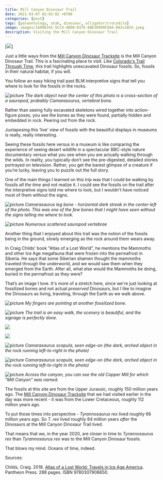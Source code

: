 ```yaml
---
title: Mill Canyon Dinosaur Trail
date: 2021-03-07 02:02:02 +0700
categories: [post]
tags: [paleontology, utah, dinosaur, alligator/crocodile]
image: images/16996341-5CC4-4DD0-837E-EBE3D999CDA4-682x1024.jpeg
description: Visiting the Mill Canyon Dinosaur Trail
---
```


[![](images/16996341-5CC4-4DD0-837E-EBE3D999CDA4-682x1024.jpeg)]

Just a little ways from the [Mill Canyon Dinosaur Tracksite](/blog/2021/03/05/Mill-Canyon-Dinosaur-Tracksite-Utah/) is the Mill Canyon Dinosaur Trail. This is a fascinating place to visit. Like [Colorado's Trail Through Time](https://www.gjhikes.com/2010/06/trail-through-time.html), this trail highlights unexcavated Dinosaur fossils. So, fossils in their natural habitat, if you will.

You follow an easy hiking trail past BLM interpretive signs that tell you where to look for the fossils in the rocks.

![picture](images/C8B8972F-CE40-4F68-B01F-8B1D27AD6216-1024x682.jpeg)
*The dark object near the center of this photo is a cross-section of a sauropod, probably _Camarasourus_, vertebral bone.*

Rather than seeing fully excavated skeletons wired together into action-figure poses, you see the bones as they were found, partially hidden and embedded in rock. Peering out from the rock.

Juxtaposing this ‘live’ view of fossils with the beautiful displays in museums is really, really interesting.

Seeing these fossils here versus in a museum is like comparing the experience of seeing desert wildlife in a spectacular BBC-style nature documentary versus what you see when you are actually walking through the wilds. In reality, you typically don’t see the pre-digested, detailed stories portrayed on television. Rather, you get the barest glimpse of a creature if you’re lucky, leaving you to puzzle out the full story.

One of the main things I learned on this trip was that I could be walking by fossils _all the time_ and not realize it. I could see the fossils on the trail after the interpretive signs told me where to look, but I wouldn't have noticed most of them without the signs.

![picture](images/386039A2-7B7A-4040-9E3D-A65F43A1AE3C-1024x682.jpeg)
*_Camarasaurus_ leg bone - horizontal dark streak in the center-left of the photo. This was one of the few bones that I _might_ have seen without the signs telling me where to look.*

![picture](images/674F9D80-FB6A-47C5-AB21-0616FBC2D31E-1024x682.jpeg)
*Numerous scattered sauropod vertebrae*

Another thing that I enjoyed about this trail was the notion of the fossils being in the ground, slowly emerging as the rock around them wears away.

In Craig Childs' book "Atlas of a Lost World", he mentions the Mammoths and other Ice Age megafauna that were frozen into the permafrost in Siberia. He says that some Siberian shamen thought the mammoths traveled through the underworld, and we would saw them when they emerged from the Earth. After all, what else would the Mammoths be doing, buried in the permafrost as they were?

That’s an image I love. It's more of a stretch here, since we're just looking at fossilized bones and not actual _preserved_ Dinosaurs, but I like to imagine the Dinosaurs as living, traveling, through the Earth as we walk above.

![picture](images/D60430BF-A750-49FF-B6B2-83CF9326C245-682x1024.jpeg)
*My fingers are pointing at another fossilized bone.*

![picture](images/3EF5107C-FF8E-4159-B4E4-B7312E7CE993-682x1024.jpeg)
*The trail is an easy walk, the scenery is beautiful, and the signage is perfectly done.*

![](images/942CE7F8-61A4-4F17-8E35-34085189C97B-1024x682.jpeg)

![](images/BD539B56-50CE-4F98-BE6A-32D80D7E44A9-1024x682.jpeg)

![picture](images/397FDD78-0FCC-4F56-9701-7A82C2C01A5B-1024x682.jpeg)
*Camarasaurus scapula, seen edge-on (the dark, arched object in the rock running left-to-right in the photo)*

![picture](images/96C7F8CA-2A41-44A9-87AC-FC10CD3A1881-1024x682.jpeg)
*Camarasaurus scapula, seen edge-on (the dark, arched object in the rock running left-to-right in the photo)*

![picture](images/A88A25BC-B789-4EEC-AB0E-08033B61B15C-1024x599.jpeg)
*Across the canyon, you can see the old Copper Mill for which "Mill Canyon" was named.*

The fossils at this site are from the Upper Jurassic, roughly 150 million years ago. The [Mill Canyon Dinosaur Tracksite](/blog/2021/03/05/Mill-Canyon-Dinosaur-Tracksite-Utah/) that we had visited earlier in the day was more recent - it was from the Lower Cretaceous, roughly 112 million years ago.

To put those times into perspective - _Tyrannosaurus rex_ lived roughly 66 million years ago. So _T. rex_ lived roughly 84 million years _after_ the Dinosaurs at the Mill Canyon Dinosaur Trail lived.

That means that we, in the year 2020, are closer in time to _Tyrannosaurus rex_ than _Tyrannosaurus rex_ was to the Mill Canyon Dinosaur fossils.

That blows my mind. Oceans of time, indeed.

Sources:

Childs, Craig. 2018. [Atlas of a Lost World: Travels in Ice Age America](https://www.amazon.com/Atlas-Lost-World-Travels-America/dp/0307908658). Pantheon Press. 288 pages. ISBN 9780307908650.
